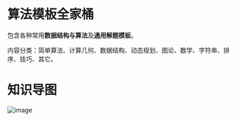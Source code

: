 # 算法模板全家桶

包含各种常用**数据结构与算法**及**通用解题模板**。

内容分类：简单算法、计算几何、数据结构、动态规划、图论、数学、字符串、排序、技巧、其它。

# 知识导图

![image](https://github.com/ZY16263646566679/Templates/assets/118327380/b3d29fc1-2e2e-4c1c-a16b-5a10a555a3e9)

